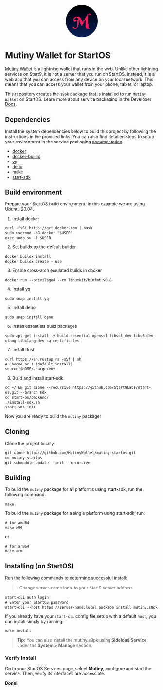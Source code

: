 <p align="center">
  <img src="icon.png" alt="Project Logo" width="21%">
</p>

# Mutiny Wallet for StartOS 

[Mutiny Wallet](https://github.com/MutinyWallet/mutiny-web) is a lightning wallet that runs in the web. Unlike other lightning services on Start9, it is not a server that you run on StartOS. Instead, it is a web app that you can access from any device on your local network. This means that you can access your wallet from your phone, tablet, or laptop.

This repository creates the `s9pk` package that is installed to run `Mutiny Wallet` on [StartOS](https://github.com/Start9Labs/start-os/). Learn more about service packaging in the [Developer Docs](https://start9.com/latest/developer-docs/).

## Dependencies

Install the system dependencies below to build this project by following the instructions in the provided links. You can also find detailed steps to setup your environment in the service packaging [documentation](https://github.com/Start9Labs/service-pipeline#development-environment).

- [docker](https://docs.docker.com/get-docker)
- [docker-buildx](https://docs.docker.com/buildx/working-with-buildx/)
- [yq](https://mikefarah.gitbook.io/yq)
- [deno](https://deno.land/)
- [make](https://www.gnu.org/software/make/)
- [start-sdk](https://github.com/Start9Labs/start-os/tree/sdk/backend)

## Build environment
Prepare your StartOS build environment. In this example we are using Ubuntu 20.04.
1. Install docker
```
curl -fsSL https://get.docker.com | bash
sudo usermod -aG docker "$USER"
exec sudo su -l $USER
```
2. Set buildx as the default builder
```
docker buildx install
docker buildx create --use
```
3. Enable cross-arch emulated builds in docker
```
docker run --privileged --rm linuxkit/binfmt:v0.8
```
4. Install yq
```
sudo snap install yq
```
5. Install deno
```
sudo snap install deno
```
6. Install essentials build packages
```
sudo apt-get install -y build-essential openssl libssl-dev libc6-dev clang libclang-dev ca-certificates
```
7. Install Rust
```
curl https://sh.rustup.rs -sSf | sh
# Choose nr 1 (default install)
source $HOME/.cargo/env
```
8. Build and install start-sdk
```
cd ~/ && git clone --recursive https://github.com/Start9Labs/start-os.git --branch sdk
cd start-os/backend/
./install-sdk.sh
start-sdk init
```
Now you are ready to build the `mutiny` package!

## Cloning

Clone the project locally:

```
git clone https://github.com/MutinyWallet/mutiny-startos.git
cd mutiny-startos
git submodule update --init --recursive
```

## Building

To build the `mutiny` package for all platforms using start-sdk, run the following command:

```
make
```

To build the `mutiny` package for a single platform using start-sdk, run:

```
# for amd64
make x86
```
or
```
# for arm64
make arm
```

## Installing (on StartOS)

Run the following commands to determine successful install:
> :information_source: Change server-name.local to your Start9 server address

```
start-cli auth login
# Enter your StartOS password
start-cli --host https://server-name.local package install mutiny.s9pk
```

If you already have your `start-cli` config file setup with a default `host`, you can install simply by running:

```
make install
```

> **Tip:** You can also install the mutiny.s9pk using **Sideload Service** under the **System > Manage** section.

### Verify Install

Go to your StartOS Services page, select **Mutiny**, configure and start the service. Then, verify its interfaces are accessible.

**Done!** 
